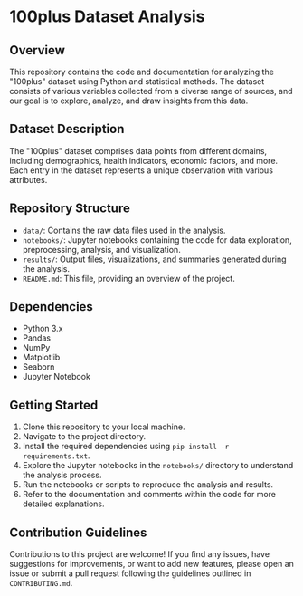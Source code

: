 # 100plus Dataset Analysis

## Overview
This repository contains the code and documentation for analyzing the "100plus" dataset using Python and statistical methods. The dataset consists of various variables collected from a diverse range of sources, and our goal is to explore, analyze, and draw insights from this data.

## Dataset Description
The "100plus" dataset comprises data points from different domains, including demographics, health indicators, economic factors, and more. Each entry in the dataset represents a unique observation with various attributes.

## Repository Structure
- `data/`: Contains the raw data files used in the analysis.
- `notebooks/`: Jupyter notebooks containing the code for data exploration, preprocessing, analysis, and visualization.
- `results/`: Output files, visualizations, and summaries generated during the analysis.
- `README.md`: This file, providing an overview of the project.

## Dependencies
- Python 3.x
- Pandas
- NumPy
- Matplotlib
- Seaborn
- Jupyter Notebook

## Getting Started
1. Clone this repository to your local machine.
2. Navigate to the project directory.
3. Install the required dependencies using `pip install -r requirements.txt`.
4. Explore the Jupyter notebooks in the `notebooks/` directory to understand the analysis process.
5. Run the notebooks or scripts to reproduce the analysis and results.
6. Refer to the documentation and comments within the code for more detailed explanations.

## Contribution Guidelines
Contributions to this project are welcome! If you find any issues, have suggestions for improvements, or want to add new features, please open an issue or submit a pull request following the guidelines outlined in `CONTRIBUTING.md`.


